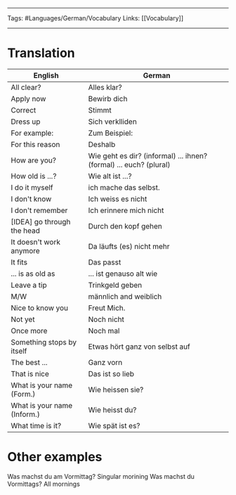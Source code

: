 ___
Tags: #Languages/German/Vocabulary 
Links: [[Vocabulary]]
___
# Translation
English | German
------------ | ------------
All clear? | Alles klar?
Apply now | Bewirb dich
Correct | Stimmt
Dress up | Sich verklliden
For example: | Zum Beispiel:
For this reason | Deshalb
How are you? | Wie geht es dir? (informal) ... ihnen? (formal) ... euch? (plural)
How old is ...? | Wie alt ist ...?
I do it myself | ich mache das selbst.
I don't know | Ich weiss es nicht
I don't remember | Ich erinnere mich nicht
[IDEA] go through the head | Durch den kopf gehen
It doesn't work anymore | Da läufts (es) nicht mehr
It fits | Das passt
... is as old as | ... ist genauso alt wie
Leave a tip | Trinkgeld geben
M/W | männlich and weiblich
Nice to know you | Freut Mich.
Not yet | Noch nicht
Once more | Noch mal
Something stops by itself | Etwas hört  ganz von selbst auf
The best ... | Ganz vorn
That is nice | Das ist so lieb
What is your name (Form.) | Wie heissen sie?
What is your name (Inform.) | Wie heisst du?
What time is it? | Wie spät ist es?

# Other examples
Was machst du am Vormittag? Singular morining
Was machst du Vormittags? All mornings